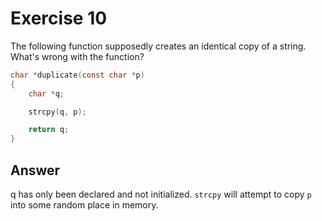 # Exercise 10

The following function supposedly creates an identical copy of a string. What's wrong with the function?

```c
char *duplicate(const char *p)
{
    char *q;

    strcpy(q, p);

    return q;
}
```

## Answer

q has only been declared and not initialized. `strcpy` will attempt to copy `p` into some random place in memory.
